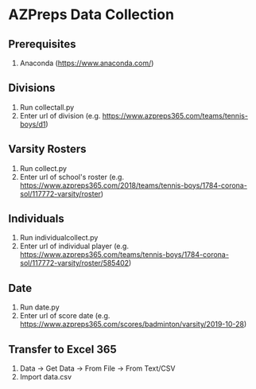 # AZPreps Data Collection
## Prerequisites
1. Anaconda (https://www.anaconda.com/)
## Divisions
1. Run collectall.py
2. Enter url of division (e.g. https://www.azpreps365.com/teams/tennis-boys/d1)
## Varsity Rosters
1. Run collect.py
2. Enter url of school's roster (e.g. https://www.azpreps365.com/2018/teams/tennis-boys/1784-corona-sol/117772-varsity/roster)
## Individuals
1. Run individualcollect.py
2. Enter url of individual player (e.g. https://www.azpreps365.com/teams/tennis-boys/1784-corona-sol/117772-varsity/roster/585402)
## Date
1. Run date.py
2. Enter url of score date (e.g. https://www.azpreps365.com/scores/badminton/varsity/2019-10-28)
## Transfer to Excel 365
1. Data -> Get Data -> From File -> From Text/CSV
2. Import data.csv
